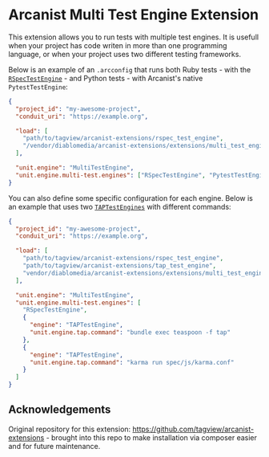 # Arcanist Multi Test Engine Extension

This extension allows you to run tests with multiple test engines. It is usefull when your project has code writen in more than one programming language, or when your project uses two different testing frameworks.

Below is an example of an `.arcconfig` that runs both Ruby tests - with the [`RSpecTestEngine`](https://github.com/tagview/arcanist-extensions#rspec_test_engine) - and Python tests - with Arcanist's native `PytestTestEngine`:

```json
{
  "project_id": "my-awesome-project",
  "conduit_uri": "https://example.org",

  "load": [
    "path/to/tagview/arcanist-extensions/rspec_test_engine",
    "/vendor/diablomedia/arcanist-extensions/extensions/multi_test_engine"
  ],

  "unit.engine": "MultiTestEngine",
  "unit.engine.multi-test.engines": ["RSpecTestEngine", "PytestTestEngine"]
}
```

You can also define some specific configuration for each engine. Below is an example that uses two [`TAPTestEngines`](https://github.com/tagview/arcanist-extensions#tap_test_engines) with different commands:

```json
{
  "project_id": "my-awesome-project",
  "conduit_uri": "https://example.org",

  "load": [
    "path/to/tagview/arcanist-extensions/rspec_test_engine",
    "path/to/tagview/arcanist-extensions/tap_test_engine",
    "vendor/diablomedia/arcanist-extensions/extensions/multi_test_engine"
  ],

  "unit.engine": "MultiTestEngine",
  "unit.engine.multi-test.engines": [
    "RSpecTestEngine",
    {
      "engine": "TAPTestEngine",
      "unit.engine.tap.command": "bundle exec teaspoon -f tap"
    },
    {
      "engine": "TAPTestEngine",
      "unit.engine.tap.command": "karma run spec/js/karma.conf"
    }
  ]
}
```

## Acknowledgements

Original repository for this extension: https://github.com/tagview/arcanist-extensions - brought into this repo to make installation via composer easier and for future maintenance.
